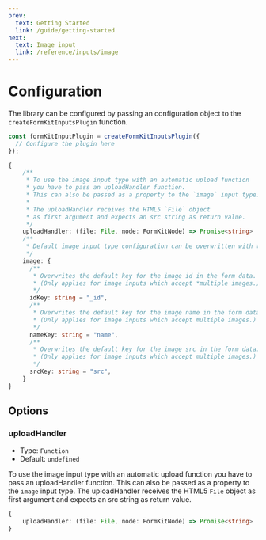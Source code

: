 ```yaml
---
prev:
  text: Getting Started
  link: /guide/getting-started
next:
  text: Image input
  link: /reference/inputs/image
---
```


# Configuration

The library can be configured by passing an configuration object to the `createFormKitInputsPlugin` function.

```ts
const formKitInputPlugin = createFormKitInputsPlugin({
  // Configure the plugin here
});
```

```ts
{
    /**
     * To use the image input type with an automatic upload function
     * you have to pass an uploadHandler function.
     * This can also be passed as a property to the `image` input type.
     *
     * The uploadHandler receives the HTML5 `File` object
     * as first argument and expects an src string as return value.
     */
    uploadHandler: (file: File, node: FormKitNode) => Promise<string> | string = undefined,
    /**
     * Default image input type configuration can be overwritten with the following properties.
     */
    image: {
      /**
       * Overwrites the default key for the image id in the form data.
       * (Only applies for image inputs which accept *multiple images.)
       */
      idKey: string = "_id",
      /**
       * Overwrites the default key for the image name in the form data.
       * (Only applies for image inputs which accept multiple images.)
       */
      nameKey: string = "name",
      /**
       * Overwrites the default key for the image src in the form data.
       * (Only applies for image inputs which accept multiple images.)
       */
      srcKey: string = "src",
    }
}
```

## Options

### uploadHandler

- Type: `Function`
- Default: `undefined`

To use the image input type with an automatic upload function you have to pass an uploadHandler function. This can also be passed as a property to the `image` input type. The uploadHandler receives the HTML5 `File` object as first argument and expects an src string as return value.

```ts
{
    uploadHandler: (file: File, node: FormKitNode) => Promise<string> | string,
}
```
